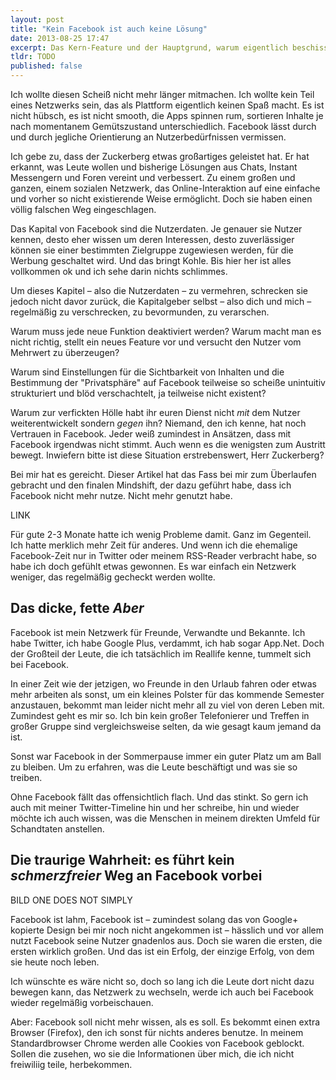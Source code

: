 ```yaml
---
layout: post
title: "Kein Facebook ist auch keine Lösung"
date: 2013-08-25 17:47
excerpt: Das Kern-Feature und der Hauptgrund, warum eigentlich beschissene Dienste wie Facebook und WhatsApp nicht den Bach runtergehen&#58; die Leute, die aus Unwissenheit oder Gemütlichkeit dort bleiben. 
tldr: TODO
published: false
---
```


Ich wollte diesen Scheiß nicht mehr länger mitmachen. Ich wollte kein Teil eines Netzwerks sein, das als Plattform eigentlich keinen Spaß macht. Es ist nicht hübsch, es ist nicht smooth, die Apps spinnen rum, sortieren Inhalte je nach momentanem Gemütszustand unterschiedlich. Facebook lässt durch und durch jegliche Orientierung an Nutzerbedürfnissen vermissen.

Ich gebe zu, dass der Zuckerberg etwas großartiges geleistet hat. Er hat erkannt, was Leute wollen und bisherige Lösungen aus Chats, Instant Messengern und Foren vereint und verbessert. Zu einem großen und ganzen, einem sozialen Netzwerk, das Online-Interaktion auf eine einfache und vorher so nicht existierende Weise ermöglicht. Doch sie haben einen völlig falschen Weg eingeschlagen.

Das Kapital von Facebook sind die Nutzerdaten. Je genauer sie Nutzer kennen, desto eher wissen um deren Interessen, desto zuverlässiger können sie einer bestimmten Zielgruppe zugewiesen werden, für die Werbung geschaltet wird. Und das bringt Kohle. Bis hier her ist alles vollkommen ok und ich sehe darin nichts schlimmes.

Um dieses Kapitel – also die Nutzerdaten – zu vermehren, schrecken sie jedoch nicht davor zurück, die Kapitalgeber selbst – also dich und mich – regelmäßig zu verschrecken, zu bevormunden, zu verarschen.

Warum muss jede neue Funktion deaktiviert werden? Warum macht man es nicht richtig, stellt ein neues Feature vor und versucht den Nutzer vom Mehrwert zu überzeugen?

Warum sind Einstellungen für die Sichtbarkeit von Inhalten und die Bestimmung der "Privatsphäre" auf Facebook teilweise so scheiße unintuitiv strukturiert und blöd verschachtelt, ja teilweise nicht existent?

Warum zur verfickten Hölle habt ihr euren Dienst nicht *mit* dem Nutzer weiterentwickelt sondern *gegen* ihn? Niemand, den ich kenne, hat noch Vertrauen in Facebook. Jeder weiß zumindest in Ansätzen, dass mit Facebook irgendwas nicht stimmt. Auch wenn es die wenigsten zum Austritt bewegt. Inwiefern bitte ist diese Situation erstrebenswert, Herr Zuckerberg?

Bei mir hat es gereicht. Dieser Artikel hat das Fass bei mir zum Überlaufen gebracht und den finalen Mindshift, der dazu geführt habe, dass ich Facebook nicht mehr nutze. Nicht mehr genutzt habe.

LINK

Für gute 2-3 Monate hatte ich wenig Probleme damit. Ganz im Gegenteil. Ich hatte merklich mehr Zeit für anderes. Und wenn ich die ehemalige Facebook-Zeit nur in Twitter oder meinem RSS-Reader verbracht habe, so habe ich doch gefühlt etwas gewonnen. Es war einfach ein Netzwerk weniger, das regelmäßig gecheckt werden wollte.

## Das dicke, fette *Aber*

Facebook ist mein Netzwerk für Freunde, Verwandte und Bekannte. Ich habe Twitter, ich habe Google Plus, verdammt, ich hab sogar App.Net. Doch der Großteil der Leute, die ich tatsächlich im Reallife kenne, tummelt sich bei Facebook.

In einer Zeit wie der jetzigen, wo Freunde in den Urlaub fahren oder etwas mehr arbeiten als sonst, um ein kleines Polster für das kommende Semester anzustauen, bekommt man leider nicht mehr all zu viel von deren Leben mit. Zumindest geht es mir so. Ich bin kein großer Telefonierer und Treffen in großer Gruppe sind vergleichsweise selten, da wie gesagt kaum jemand da ist.

Sonst war Facebook in der Sommerpause immer ein guter Platz um am Ball zu bleiben. Um zu erfahren, was die Leute beschäftigt und was sie so treiben.

Ohne Facebook fällt das offensichtlich flach. Und das stinkt. So gern ich auch mit meiner Twitter-Timeline hin und her schreibe, hin und wieder möchte ich auch wissen, was die Menschen in meinem direkten Umfeld für Schandtaten anstellen.

## Die traurige Wahrheit: es führt kein *schmerzfreier* Weg an Facebook vorbei

BILD ONE DOES NOT SIMPLY

Facebook ist lahm, Facebook ist – zumindest solang das von Google+ kopierte Design bei mir noch nicht angekommen ist – hässlich und vor allem nutzt Facebook seine Nutzer gnadenlos aus. Doch sie waren die ersten, die ersten wirklich großen. Und das ist ein Erfolg, der einzige Erfolg, von dem sie heute noch leben.

Ich wünschte es wäre nicht so, doch so lang ich die Leute dort nicht dazu bewegen kann, das Netzwerk zu wechseln, werde ich auch bei Facebook wieder regelmäßig vorbeischauen.

Aber: Facebook soll nicht mehr wissen, als es soll. Es bekommt einen extra Browser (Firefox), den ich sonst für nichts anderes benutze. In meinem Standardbrowser Chrome werden alle Cookies von Facebook geblockt. Sollen die zusehen, wo sie die Informationen über mich, die ich nicht freiwiliig teile, herbekommen.